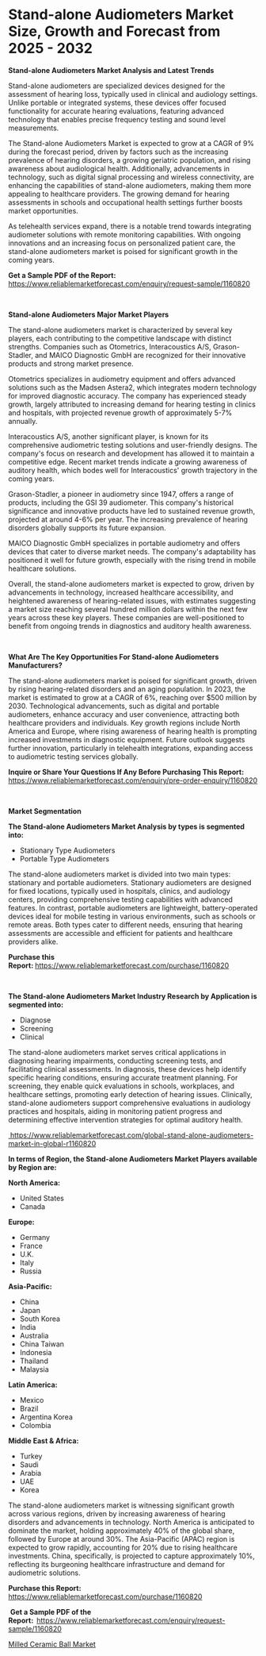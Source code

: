 <p><h1>Stand-alone Audiometers Market Size, Growth and Forecast from 2025 - 2032</h1></p><p><strong>Stand-alone Audiometers Market Analysis and Latest Trends</strong></p>
<p><p>Stand-alone audiometers are specialized devices designed for the assessment of hearing loss, typically used in clinical and audiology settings. Unlike portable or integrated systems, these devices offer focused functionality for accurate hearing evaluations, featuring advanced technology that enables precise frequency testing and sound level measurements. </p><p>The Stand-alone Audiometers Market is expected to grow at a CAGR of 9% during the forecast period, driven by factors such as the increasing prevalence of hearing disorders, a growing geriatric population, and rising awareness about audiological health. Additionally, advancements in technology, such as digital signal processing and wireless connectivity, are enhancing the capabilities of stand-alone audiometers, making them more appealing to healthcare providers. The growing demand for hearing assessments in schools and occupational health settings further boosts market opportunities. </p><p>As telehealth services expand, there is a notable trend towards integrating audiometer solutions with remote monitoring capabilities. With ongoing innovations and an increasing focus on personalized patient care, the stand-alone audiometers market is poised for significant growth in the coming years.</p></p>
<p><strong>Get a Sample PDF of the Report:&nbsp;</strong> <a href="https://www.reliablemarketforecast.com/enquiry/request-sample/1160820?utm_campaign=3108&utm_medium=2&utm_source=Github&utm_content=ia&utm_term=22032025&utm_id=stand-alone-audiometers">https://www.reliablemarketforecast.com/enquiry/request-sample/1160820</a></p>
<p>&nbsp;</p>
<p><strong>Stand-alone Audiometers Major Market Players</strong></p>
<p><p>The stand-alone audiometers market is characterized by several key players, each contributing to the competitive landscape with distinct strengths. Companies such as Otometrics, Interacoustics A/S, Grason-Stadler, and MAICO Diagnostic GmbH are recognized for their innovative products and strong market presence.</p><p>Otometrics specializes in audiometry equipment and offers advanced solutions such as the Madsen Astera2, which integrates modern technology for improved diagnostic accuracy. The company has experienced steady growth, largely attributed to increasing demand for hearing testing in clinics and hospitals, with projected revenue growth of approximately 5-7% annually.</p><p>Interacoustics A/S, another significant player, is known for its comprehensive audiometric testing solutions and user-friendly designs. The company's focus on research and development has allowed it to maintain a competitive edge. Recent market trends indicate a growing awareness of auditory health, which bodes well for Interacoustics' growth trajectory in the coming years.</p><p>Grason-Stadler, a pioneer in audiometry since 1947, offers a range of products, including the GSI 39 audiometer. This company's historical significance and innovative products have led to sustained revenue growth, projected at around 4-6% per year. The increasing prevalence of hearing disorders globally supports its future expansion.</p><p>MAICO Diagnostic GmbH specializes in portable audiometry and offers devices that cater to diverse market needs. The company's adaptability has positioned it well for future growth, especially with the rising trend in mobile healthcare solutions.</p><p>Overall, the stand-alone audiometers market is expected to grow, driven by advancements in technology, increased healthcare accessibility, and heightened awareness of hearing-related issues, with estimates suggesting a market size reaching several hundred million dollars within the next few years across these key players. These companies are well-positioned to benefit from ongoing trends in diagnostics and auditory health awareness.</p></p>
<p>&nbsp;</p>
<p><strong>What Are The Key Opportunities For Stand-alone Audiometers Manufacturers?</strong></p>
<p><p>The stand-alone audiometers market is poised for significant growth, driven by rising hearing-related disorders and an aging population. In 2023, the market is estimated to grow at a CAGR of 6%, reaching over $500 million by 2030. Technological advancements, such as digital and portable audiometers, enhance accuracy and user convenience, attracting both healthcare providers and individuals. Key growth regions include North America and Europe, where rising awareness of hearing health is prompting increased investments in diagnostic equipment. Future outlook suggests further innovation, particularly in telehealth integrations, expanding access to audiometric testing services globally.</p></p>
<p><strong>Inquire or Share Your Questions If Any Before Purchasing This Report:</strong> <a href="https://www.reliablemarketforecast.com/enquiry/pre-order-enquiry/1160820?utm_campaign=3108&utm_medium=2&utm_source=Github&utm_content=ia&utm_term=22032025&utm_id=stand-alone-audiometers">https://www.reliablemarketforecast.com/enquiry/pre-order-enquiry/1160820</a></p>
<p>&nbsp;</p>
<p><strong>Market Segmentation</strong></p>
<p><strong>The Stand-alone Audiometers Market Analysis by types is segmented into:</strong></p>
<p><ul><li>Stationary Type Audiometers</li><li>Portable Type Audiometers</li></ul></p>
<p><p>The stand-alone audiometers market is divided into two main types: stationary and portable audiometers. Stationary audiometers are designed for fixed locations, typically used in hospitals, clinics, and audiology centers, providing comprehensive testing capabilities with advanced features. In contrast, portable audiometers are lightweight, battery-operated devices ideal for mobile testing in various environments, such as schools or remote areas. Both types cater to different needs, ensuring that hearing assessments are accessible and efficient for patients and healthcare providers alike.</p></p>
<p><strong>Purchase this Report:&nbsp;</strong><a href="https://www.reliablemarketforecast.com/purchase/1160820?utm_campaign=3108&utm_medium=2&utm_source=Github&utm_content=ia&utm_term=22032025&utm_id=stand-alone-audiometers">https://www.reliablemarketforecast.com/purchase/1160820</a></p>
<p>&nbsp;</p>
<p><strong>The Stand-alone Audiometers Market Industry Research by Application is segmented into:</strong></p>
<p><ul><li>Diagnose</li><li>Screening</li><li>Clinical</li></ul></p>
<p><p>The stand-alone audiometers market serves critical applications in diagnosing hearing impairments, conducting screening tests, and facilitating clinical assessments. In diagnosis, these devices help identify specific hearing conditions, ensuring accurate treatment planning. For screening, they enable quick evaluations in schools, workplaces, and healthcare settings, promoting early detection of hearing issues. Clinically, stand-alone audiometers support comprehensive evaluations in audiology practices and hospitals, aiding in monitoring patient progress and determining effective intervention strategies for optimal auditory health.</p></p>
<p><a href="https://www.reliablemarketforecast.com/global-stand-alone-audiometers-market-in-global-r1160820?utm_campaign=3108&utm_medium=2&utm_source=Github&utm_content=ia&utm_term=22032025&utm_id=stand-alone-audiometers">&nbsp;https://www.reliablemarketforecast.com/global-stand-alone-audiometers-market-in-global-r1160820</a></p>
<p><strong>In terms of Region, the Stand-alone Audiometers Market Players available by Region are:</strong></p>
<p>
    <p> <strong> North America: </strong>
        <ul>
            <li>United States</li>
            <li>Canada</li>
        </ul>
        </p> 
    <p> <strong> Europe: </strong>
        <ul>
            <li>Germany</li>
            <li>France</li>
            <li>U.K.</li>
            <li>Italy</li>
            <li>Russia</li>
        </ul>
        </p> 
    <p> <strong> Asia-Pacific: </strong>
        <ul>
            <li>China</li>
            <li>Japan</li>
            <li>South Korea</li>
            <li>India</li>
            <li>Australia</li>
            <li>China Taiwan</li>
            <li>Indonesia</li>
            <li>Thailand</li>
            <li>Malaysia</li>
        </ul>
        </p> 
    <p> <strong> Latin America: </strong>
        <ul>
            <li>Mexico</li>
            <li>Brazil</li>
            <li>Argentina Korea</li>
            <li>Colombia</li>
        </ul>
        </p> 
    <p> <strong> Middle East & Africa: </strong>
        <ul>
            <li>Turkey</li>
            <li>Saudi</li>
            <li>Arabia</li>
            <li>UAE</li>
            <li>Korea</li>
        </ul>
    </p>
    </p>
<p><p>The stand-alone audiometers market is witnessing significant growth across various regions, driven by increasing awareness of hearing disorders and advancements in technology. North America is anticipated to dominate the market, holding approximately 40% of the global share, followed by Europe at around 30%. The Asia-Pacific (APAC) region is expected to grow rapidly, accounting for 20% due to rising healthcare investments. China, specifically, is projected to capture approximately 10%, reflecting its burgeoning healthcare infrastructure and demand for audiometric solutions.</p></p>
<p><strong>Purchase this Report: </strong><a href="https://www.reliablemarketforecast.com/purchase/1160820?utm_campaign=3108&utm_medium=2&utm_source=Github&utm_content=ia&utm_term=22032025&utm_id=stand-alone-audiometers">https://www.reliablemarketforecast.com/purchase/1160820</a></p>
<p>&nbsp;<strong>Get a Sample PDF of the Report:&nbsp;&nbsp;</strong><a href="https://www.reliablemarketforecast.com/enquiry/request-sample/1160820?utm_campaign=3108&utm_medium=2&utm_source=Github&utm_content=ia&utm_term=22032025&utm_id=stand-alone-audiometers">https://www.reliablemarketforecast.com/enquiry/request-sample/1160820</a></p>
<p><strong></strong></p>
<p><p><a href="https://github.com/stickkinkel/Market-Research-Report-List-1/blob/main/milled-ceramic-ball-market.md?utm_campaign=3108&utm_medium=2&utm_source=Github&utm_content=ia&utm_term=22032025&utm_id=stand-alone-audiometers">Milled Ceramic Ball Market</a></p></p>